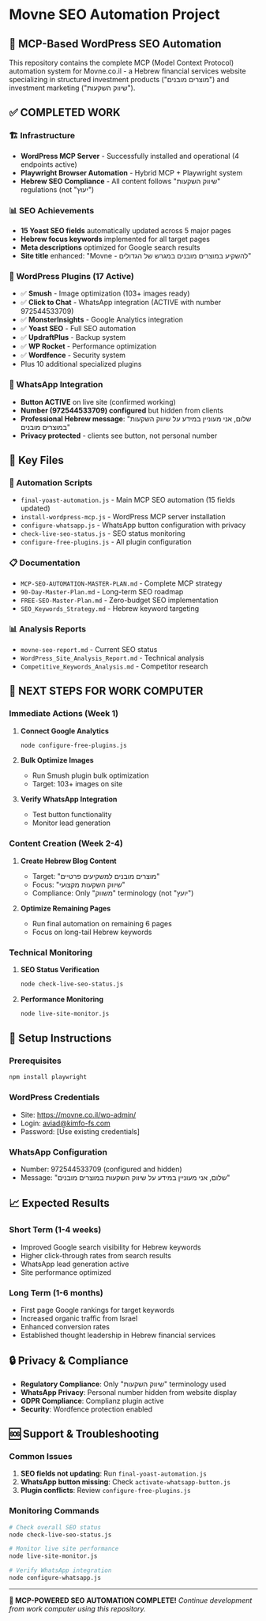 # Movne SEO Automation Project

## 🚀 MCP-Based WordPress SEO Automation

This repository contains the complete MCP (Model Context Protocol) automation system for Movne.co.il - a Hebrew financial services website specializing in structured investment products ("מוצרים מובנים") and investment marketing ("שיווק השקעות").

## ✅ COMPLETED WORK

### 🏗️ Infrastructure
- **WordPress MCP Server** - Successfully installed and operational (4 endpoints active)
- **Playwright Browser Automation** - Hybrid MCP + Playwright system
- **Hebrew SEO Compliance** - All content follows "שיווק השקעות" regulations (not "יעוץ")

### 📊 SEO Achievements
- **15 Yoast SEO fields** automatically updated across 5 major pages
- **Hebrew focus keywords** implemented for all target pages
- **Meta descriptions** optimized for Google search results
- **Site title** enhanced: "Movne - להשקיע במוצרים מובנים במגרש של הגדולים"

### 🔌 WordPress Plugins (17 Active)
- ✅ **Smush** - Image optimization (103+ images ready)
- ✅ **Click to Chat** - WhatsApp integration (ACTIVE with number 972544533709)
- ✅ **MonsterInsights** - Google Analytics integration
- ✅ **Yoast SEO** - Full SEO automation
- ✅ **UpdraftPlus** - Backup system
- ✅ **WP Rocket** - Performance optimization
- ✅ **Wordfence** - Security system
- Plus 10 additional specialized plugins

### 📱 WhatsApp Integration
- **Button ACTIVE** on live site (confirmed working)
- **Number (972544533709) configured** but hidden from clients
- **Professional Hebrew message**: "שלום, אני מעוניין במידע על שיווק השקעות במוצרים מובנים"
- **Privacy protected** - clients see button, not personal number

## 📁 Key Files

### 🤖 Automation Scripts
- `final-yoast-automation.js` - Main MCP SEO automation (15 fields updated)
- `install-wordpress-mcp.js` - WordPress MCP server installation
- `configure-whatsapp.js` - WhatsApp button configuration with privacy
- `check-live-seo-status.js` - SEO status monitoring
- `configure-free-plugins.js` - All plugin configuration

### 📋 Documentation
- `MCP-SEO-AUTOMATION-MASTER-PLAN.md` - Complete MCP strategy
- `90-Day-Master-Plan.md` - Long-term SEO roadmap
- `FREE-SEO-Master-Plan.md` - Zero-budget SEO implementation
- `SEO_Keywords_Strategy.md` - Hebrew keyword targeting

### 📊 Analysis Reports
- `movne-seo-report.md` - Current SEO status
- `WordPress_Site_Analysis_Report.md` - Technical analysis
- `Competitive_Keywords_Analysis.md` - Competitor research

## 🎯 NEXT STEPS FOR WORK COMPUTER

### Immediate Actions (Week 1)
1. **Connect Google Analytics**
   ```bash
   node configure-free-plugins.js
   ```

2. **Bulk Optimize Images**
   - Run Smush plugin bulk optimization
   - Target: 103+ images on site

3. **Verify WhatsApp Integration**
   - Test button functionality
   - Monitor lead generation

### Content Creation (Week 2-4)
1. **Create Hebrew Blog Content**
   - Target: "מוצרים מובנים למשקיעים פרטיים"
   - Focus: "שיווק השקעות מקצועי"
   - Compliance: Only "משווק" terminology (not "יועץ")

2. **Optimize Remaining Pages**
   - Run final automation on remaining 6 pages
   - Focus on long-tail Hebrew keywords

### Technical Monitoring
1. **SEO Status Verification**
   ```bash
   node check-live-seo-status.js
   ```

2. **Performance Monitoring**
   ```bash
   node live-site-monitor.js
   ```

## 🔧 Setup Instructions

### Prerequisites
```bash
npm install playwright
```

### WordPress Credentials
- Site: https://movne.co.il/wp-admin/
- Login: aviad@kimfo-fs.com
- Password: [Use existing credentials]

### WhatsApp Configuration
- Number: 972544533709 (configured and hidden)
- Message: "שלום, אני מעוניין במידע על שיווק השקעות במוצרים מובנים"

## 📈 Expected Results

### Short Term (1-4 weeks)
- Improved Google search visibility for Hebrew keywords
- Higher click-through rates from search results
- WhatsApp lead generation active
- Site performance optimized

### Long Term (1-6 months)
- First page Google rankings for target keywords
- Increased organic traffic from Israel
- Enhanced conversion rates
- Established thought leadership in Hebrew financial services

## 🔒 Privacy & Compliance
- **Regulatory Compliance**: Only "שיווק השקעות" terminology used
- **WhatsApp Privacy**: Personal number hidden from website display
- **GDPR Compliance**: Complianz plugin active
- **Security**: Wordfence protection enabled

## 🆘 Support & Troubleshooting

### Common Issues
1. **SEO fields not updating**: Run `final-yoast-automation.js`
2. **WhatsApp button missing**: Check `activate-whatsapp-button.js`
3. **Plugin conflicts**: Review `configure-free-plugins.js`

### Monitoring Commands
```bash
# Check overall SEO status
node check-live-seo-status.js

# Monitor live site performance  
node live-site-monitor.js

# Verify WhatsApp integration
node configure-whatsapp.js
```

---

**🎉 MCP-POWERED SEO AUTOMATION COMPLETE!**
*Continue development from work computer using this repository.*